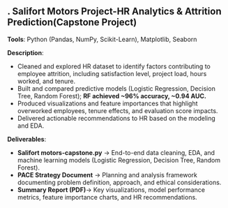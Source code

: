 ## . Salifort Motors Project-HR Analytics & Attrition Prediction(Capstone Project)

**Tools**: Python (Pandas, NumPy, Scikit-Learn), Matplotlib, Seaborn

**Description**:

- Cleaned and explored HR dataset to identify factors contributing to employee attrition, including satisfaction level, project load, hours worked, and tenure.
- Built and compared predictive models (Logistic Regression, Decision Tree, Random Forest); **RF achieved ~96% accuracy, ~0.94 AUC.**
- Produced visualizations and feature importances that highlight overworked employees, tenure effects, and evaluation score impacts.
- Delivered actionable recommendations to HR based on the modeling and EDA.

**Deliverables**:
- **Salifort motors-capstone.py** → End-to-end data cleaning, EDA, and machine learning models (Logistic Regression, Decision Tree, Random Forest).  
- **PACE Strategy Document** → Planning and analysis framework documenting problem definition, approach, and ethical considerations.  
- **Summary Report (PDF)**→ Key visualizations, model performance metrics, feature importance charts, and HR recommendations.  


